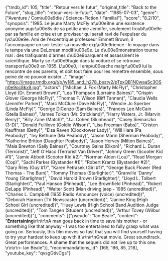 {"tmdb_id": 105, "title": "Retour vers le futur", "original_title": "Back to the Future", "slug_title": "retour-vers-le-futur", "date": "1985-07-03", "genre": ["Aventure / Com\u00e9die / Science-Fiction / Familial"], "score": "8.2/10", "synopsis": "1985. Le jeune Marty McFly m\u00e8ne une existence anonyme aupr\u00e8s de sa petite amie Jennifer, seulement troubl\u00e9e par sa famille en crise et un proviseur qui serait ravi de l'expulser du lyc\u00e9e. Ami de l'excentrique professeur Emmett Brown, il l'accompagne un soir tester sa nouvelle exp\u00e9rience : le voyage dans le temps via une DeLorean modifi\u00e9e. La d\u00e9monstration tourne mal : des trafiquants d'armes d\u00e9barquent et assassinent le scientifique. Marty se r\u00e9fugie dans la voiture et se retrouve transport\u00e9 en 1955. L\u00e0, il emp\u00eache malgr\u00e9 lui la rencontre de ses parents, et doit tout faire pour les remettre ensemble, sous peine de ne pouvoir exister...", "image": "https://image.tmdb.org/t/p/w185_and_h278_bestv2/pTpxQB1N0waaSc3OSn0e9oc8kx9.jpg", "actors": ["Michael J. Fox (Marty McFly)", "Christopher Lloyd (Dr. Emmett Brown)", "Lea Thompson (Lorraine Baines)", "Crispin Glover (George McFly)", "Thomas F. Wilson (Biff Tannen)", "Claudia Wells (Jennifer Parker)", "Marc McClure (Dave McFly)", "Wendie Jo Sperber (Linda McFly)", "George DiCenzo (Sam Baines)", "Frances Lee McCain (Stella Baines)", "James Tolkan (Mr. Strickland)", "Harry Waters, Jr. (Marvin Berry)", "Billy Zane (Match)", "J.J. Cohen (Skinhead)", "Casey Siemaszko (3-D)", "Donald Fullilove (Goldie Wilson)", "Lisa Freeman (Babs)", "Cristen Kauffman (Betty)", "Elsa Raven (Clocktower Lady)", "Will Hare (Pa Peabody)", "Ivy Bethune (Ma Peabody)", "Jason Marin (Sherman Peabody)", "Katherine Britton (Daughter Peabody)", "Jason Hervey (Milton Baines)", "Maia Brewton (Sally Baines)", "Courtney Gains (Dixon)", "Richard L. Duran (Terrorist)", "Jeff O'Haco (Terrorist Van Driver)", "Johnny Green (Scooter Kid #1)", "Jamie Abbott (Scooter Kid #2)", "Norman Alden (Lou)", "Read Morgan (Cop)", "Sachi Parker (Bystander #1)", "Robert Krantz (Bystander #2)", "Gary Riley (Guy #1)", "Karen Petrasek (Girl #1)", "George Buck Flower (Red Thomas - The Bum)", "Tommy Thomas (Starlighter)", "Granville 'Danny' Young (Starlighter)", "David Harold Brown (Starlighter)", "Lloyd L. Tolbert (Starlighter)", "Paul Hanson (Pinhead)", "Lee Brownfield (Pinhead)", "Robert DeLapp (Pinhead)", "Walter Scott (Man driving jeep - 1985 (uncredited))", "Charles L. Campbell (1955 Radio Announcer (voice) (uncredited))", "Deborah Harmon (TV Newscaster (uncredited))", "Janine King (High School Girl (uncredited))", "Huey Lewis (High School Band Audition Judge (uncredited))", "Tom Tangen (Student (uncredited))", "Arthur Tovey (Wilbur (uncredited))"], "comments": [{"pseudo": "Ian Beale", "content": "**Entertaining**\r\n\r\nA man goes back in time to save his mother - or something like that anyway - I was too entertained to fully grasp what was going on.  Seriously, this film moves so fast that you will find yourself having to try your hardest to keep up with it.\r\n\r\nGreat movie. Great soundtrack. Great performances. A shame that the sequels did not live up to this one. \r\n\r\n- Ian Beale"}], "recommandations_id": [165, 196, 85, 218], "youtube_key": "qvsgGtivCgs"}